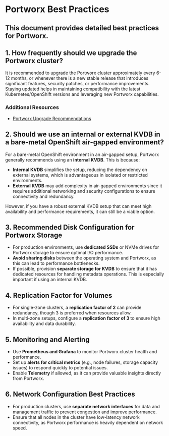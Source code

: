 # Portworx Best Practices

This document provides detailed best practices for Portworx.
---

## 1. How frequently should we upgrade the Portworx cluster?

It is recommended to upgrade the Portworx cluster approximately every 6-12 months, or whenever there is a new stable release that introduces significant features, security patches, or performance improvements. Staying updated helps in maintaining compatibility with the latest Kubernetes/OpenShift versions and leveraging new Portworx capabilities.

### Additional Resources
* [Portworx Upgrade Recommendations](https://docs.portworx.com/portworx-enterprise/support/support-policy#upgrade-recommendations-and-support-policy)


## 2. Should we use an internal or external KVDB in a bare-metal OpenShift air-gapped environment?

For a bare-metal OpenShift environment in an air-gapped setup, Portworx generally recommends using an **internal KVDB**. This is because:

- **Internal KVDB** simplifies the setup, reducing the dependency on external systems, which is advantageous in isolated or restricted environments.
- **External KVDB** may add complexity in air-gapped environments since it requires additional networking and security configurations to ensure connectivity and redundancy.

However, if you have a robust external KVDB setup that can meet high availability and performance requirements, it can still be a viable option.

## 3. Recommended Disk Configuration for Portworx Storage

- For production environments, use **dedicated SSDs** or NVMe drives for Portworx storage to ensure optimal I/O performance.
- **Avoid sharing disks** between the operating system and Portworx, as this can lead to performance bottlenecks.
- If possible, provision **separate storage for KVDB** to ensure that it has dedicated resources for handling metadata operations. This is especially important if using an internal KVDB.

## 4. Replication Factor for Volumes

- For single-zone clusters, a **replication factor of 2** can provide redundancy, though 3 is preferred when resources allow.
- In multi-zone setups, configure a **replication factor of 3** to ensure high availability and data durability.

## 5. Monitoring and Alerting

- Use **Prometheus and Grafana** to monitor Portworx cluster health and performance.
- Set up **alerts for critical metrics** (e.g., node failures, storage capacity issues) to respond quickly to potential issues.
- Enable **Telemetry** if allowed, as it can provide valuable insights directly from Portworx.

## 6. Network Configuration Best Practices

- For production clusters, use **separate network interfaces** for data and management traffic to prevent congestion and improve performance.
- Ensure that all nodes in the cluster have low-latency network connectivity, as Portworx performance is heavily dependent on network speed.

